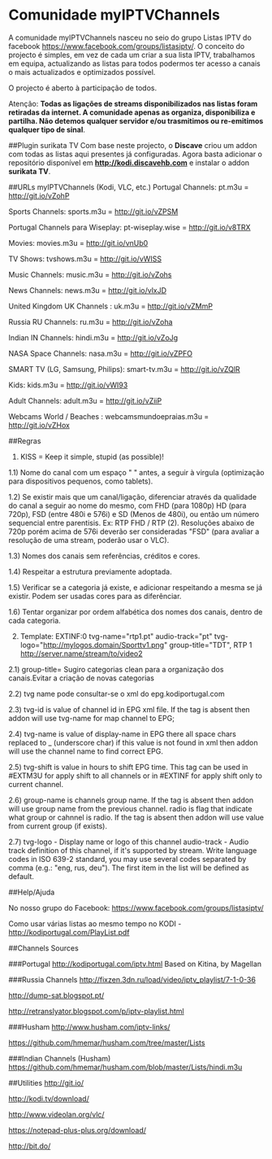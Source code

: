# Comunidade myIPTVChannels
A comunidade myIPTVChannels nasceu no seio do grupo Listas IPTV do facebook https://www.facebook.com/groups/listasiptv/. O conceito do projecto é simples, em vez de cada um criar a sua lista IPTV, trabalhamos em equipa, actualizando as listas para todos podermos ter acesso a canais o mais actualizados e optimizados possível.

O projecto é aberto à participação de todos.

Atenção: <b>Todas as ligações de streams disponibilizados nas listas foram retiradas da internet. A comunidade apenas as organiza, disponibiliza e partilha. Não detemos qualquer servidor e/ou trasmitimos ou re-emitimos qualquer tipo de sinal</b>.

##Plugin surikata TV
Com base neste projecto, o <b>Discave</b> criou um addon com todas as listas aqui presentes já configuradas. Agora basta adicionar o repositório disponível em <b>http://kodi.discavehb.com</b> e instalar o addon <b>surikata TV</b>.

##URLs myIPTVChannels (Kodi, VLC, etc.)
Portugal Channels: pt.m3u = http://git.io/vZohP

Sports Channels: sports.m3u = http://git.io/vZPSM

Portugal Channels para Wiseplay: pt-wiseplay.wise = http://git.io/v8TRX

Movies: movies.m3u = http://git.io/vnUb0

TV Shows: tvshows.m3u = http://git.io/vWISS

Music Channels: music.m3u = http://git.io/vZohs

News Channels: news.m3u = http://git.io/vlxJD

United Kingdom UK Channels : uk.m3u = http://git.io/vZMmP

Russia RU Channels: ru.m3u = http://git.io/vZoha

Indian IN Channels: hindi.m3u = http://git.io/vZoJg

NASA Space Channels: nasa.m3u = http://git.io/vZPFO

SMART TV (LG, Samsung, Philips): smart-tv.m3u = http://git.io/vZQlR

Kids: kids.m3u = http://git.io/vWI93

Adult Channels: adult.m3u = http://git.io/vZiiP

Webcams World / Beaches : webcamsmundoepraias.m3u = http://git.io/vZHox


##Regras
1) KISS = Keep it simple, stupid (as possible)!

1.1) Nome do canal com um espaço " " antes, a seguir à virgula (optimização para dispositivos pequenos, como tablets).

1.2) Se existir mais que um canal/ligação, diferenciar através da qualidade do canal a seguir ao nome do mesmo, com FHD (para 1080p) HD (para 720p), FSD (entre 480i e 576i) e SD (Menos de 480i), ou então um número sequencial entre parentisis. Ex: RTP FHD / RTP (2). Resoluções abaixo de 720p porém acima de 576i deverão ser consideradas "FSD" (para avaliar a resolução de uma stream, poderão usar o VLC).

1.3) Nomes dos canais sem referências, créditos e cores.

1.4) Respeitar a estrutura previamente adoptada.

1.5) Verificar se a categoria já existe, e adicionar respeitando a mesma se já existir. Podem ser usadas cores para as diferênciar.

1.6) Tentar organizar por ordem alfabética dos nomes dos canais, dentro de cada categoria.


2) Template:
EXTINF:0 tvg-name="rtp1.pt" audio-track="pt" tvg-logo="http://mylogos.domain/Sporttv1.png" group-title="TDT", RTP 1
http://server.name/stream/to/video2

2.1) group-title= Sugiro categorias clean para a organização dos canais.Evitar a criação de novas categorias

2.2) tvg name pode consultar-se o xml do epg.kodiportugal.com

2.3) tvg-id is value of channel id in EPG xml file. If the tag is absent then addon will use tvg-name for map channel to EPG;

2.4) tvg-name is value of display-name in EPG there all space chars replaced to _ (underscore char) if this value is not found in xml then addon will use the channel name to find correct EPG.

2.5) tvg-shift is value in hours to shift EPG time. This tag can be used in #EXTM3U for apply shift to all channels or in #EXTINF for apply shift only to current channel.

2.6) group-name is channels group name. If the tag is absent then addon will use group name from the previous channel.
radio is flag that indicate what group or cahnnel is radio. If the tag is absent then addon will use value from current group (if exists).

2.7) tvg-logo - Display name or logo of this channel
audio-track - Audio track definition of this channel, if it's supported by stream. Write language codes in ISO 639-2 standard, you may use several codes separated by comma (e.g.: "eng, rus, deu"). The first item in the list will be defined as default.

##Help/Ajuda

No nosso grupo do Facebook: https://www.facebook.com/groups/listasiptv/

Como usar várias listas ao mesmo tempo no KODI - http://kodiportugal.com/PlayList.pdf

##Channels Sources

###Portugal
http://kodiportugal.com/iptv.html
Based on Kitina, by Magellan

###Russia Channels
http://fixzen.3dn.ru/load/video/iptv_playlist/7-1-0-36

http://dump-sat.blogspot.pt/

http://retranslyator.blogspot.com/p/iptv-playlist.html

###Husham
http://www.husham.com/iptv-links/

https://github.com/hmemar/husham.com/tree/master/Lists

###Indian Channels (Husham)
https://github.com/hmemar/husham.com/blob/master/Lists/hindi.m3u

##Utilities
http://git.io/

http://kodi.tv/download/

http://www.videolan.org/vlc/

https://notepad-plus-plus.org/download/

http://bit.do/
